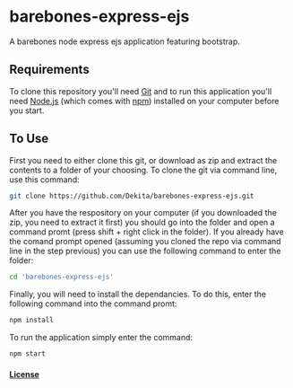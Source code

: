 # barebones-express-ejs
A barebones node express ejs application featuring bootstrap.

## Requirements
To clone this repository you'll need [Git](https://git-scm.com) and to run this application you'll need [Node.js](https://nodejs.org/en/download/) (which comes with [npm](http://npmjs.com)) installed on your computer before you start. 

## To Use
First you need to either clone this git, or download as zip and extract the contents to a folder of your choosing. To clone the git via command line, use this command:
```bash
git clone https://github.com/Dekita/barebones-express-ejs.git
```

After you have the respository on your computer (if you downloaded the zip, you need to extract it first) you should go into the folder and open a command promt (press shift + right click in the folder). If you already have the comand prompt opened (assuming you cloned the repo via command line in the step previous) you can use the following command to enter the folder:
```bash
cd 'barebones-express-ejs'
```

Finally, you will need to install the dependancies. To do this, enter the following command into the command promt:
```bash
npm install
```

To run the application simply enter the command:
```bash
npm start
```

#### [License](https://github.com/Dekita/DOLGE/blob/master/License.md)